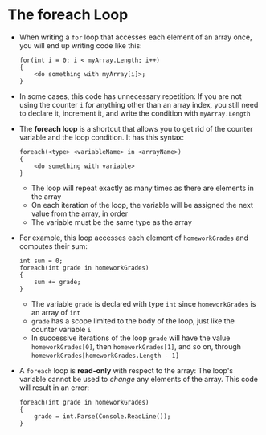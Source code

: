 #  The foreach Loop

- When writing a `for` loop that accesses each element of an array once, you will end up writing code like this:

    ```
    for(int i = 0; i < myArray.Length; i++)
    {
        <do something with myArray[i]>;
    }
    ```

- In some cases, this code has unnecessary repetition: If you are not using the counter `i` for anything other than an array index, you still need to declare it, increment it, and write the condition with `myArray.Length`

- The **foreach loop** is a shortcut that allows you to get rid of the counter variable and the loop condition. It has this syntax:

    ```
    foreach(<type> <variableName> in <arrayName>)
    {
        <do something with variable>
    }
    ```

    - The loop will repeat exactly as many times as there are elements in the array
    - On each iteration of the loop, the variable will be assigned the next value from the array, in order
    - The variable must be the same type as the array

- For example, this loop accesses each element of `homeworkGrades` and computes their sum:

    ```
    int sum = 0;
    foreach(int grade in homeworkGrades)
    {
        sum += grade;
    }
    ```

    - The variable `grade` is declared with type `int` since `homeworkGrades` is an array of `int`
    - `grade` has a scope limited to the body of the loop, just like the counter variable `i`
    - In successive iterations of the loop `grade` will have the value `homeworkGrades[0]`, then `homeworkGrades[1]`, and so on, through `homeworkGrades[homeworkGrades.Length - 1]`

- A `foreach` loop is **read-only** with respect to the array: The loop's variable cannot be used to *change* any elements of the array. This code will result in an error:

    ```
    foreach(int grade in homeworkGrades)
    {
        grade = int.Parse(Console.ReadLine());
    }
    ```
